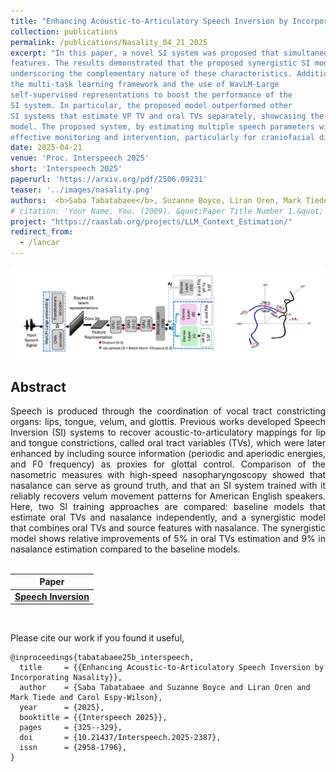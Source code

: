 ```yaml
---
title: "Enhancing Acoustic-to-Articulatory Speech Inversion by Incorporating Nasality"
collection: publications
permalink: /publications/Nasality_04_21_2025
excerpt: "In this paper, a novel SI system was proposed that simultaneously estimates VP TV, along with oral TVs and three source
features. The results demonstrated that the proposed synergistic SI model improves the estimation of VP TV and oral TVs,
underscoring the complementary nature of these characteristics. Additionally, the results highlighted the effectiveness of
the multi-task learning framework and the use of WavLM-Large
self-supervised representations to boost the performance of the
SI system. In particular, the proposed model outperformed other
SI systems that estimate VP TV and oral TVs separately, showcasing the advantages of integrating multiple tasks into a single
model. The proposed system, by estimating multiple speech parameters within a single framework, has clinical potential for
effective monitoring and intervention, particularly for craniofacial disorders."
date: 2025-04-21
venue: 'Proc. Interspeech 2025'
short: 'Interspeech 2025'
paperurl: 'https://arxiv.org/pdf/2506.09231'
teaser: '../images/nasality.png'
authors:  <b>Saba Tabatabaee</b>, Suzanne Boyce, Liran Oren, Mark Tiede, Carol Espy-Wilson"
# citation: 'Your Name, You. (2009). &quot;Paper Title Number 1.&quot; <i>Journal 1</i>. 1(1).'
project: "https://raaslab.org/projects/LLM_Context_Estimation/"
redirect_from: 
  - /lancar
---
```


<p style="text-align:center;">
<img src="../images/nasality.png" width="800">
</p>

## Abstract
<div style="text-align: justify"> Speech is produced through the coordination of vocal tract
constricting organs: lips, tongue, velum, and glottis. Previous works developed Speech Inversion (SI) systems to recover
acoustic-to-articulatory mappings for lip and tongue constrictions, called oral tract variables (TVs), which were later enhanced by including source information (periodic and aperiodic energies, and F0 frequency) as proxies for glottal control.
Comparison of the nasometric measures with high-speed nasopharyngoscopy showed that nasalance can serve as ground
truth, and that an SI system trained with it reliably recovers velum movement patterns for American English speakers.
Here, two SI training approaches are compared: baseline models that estimate oral TVs and nasalance independently, and a
synergistic model that combines oral TVs and source features
with nasalance. The synergistic model shows relative improvements of 5% in oral TVs estimation and 9% in nasalance estimation compared to the baseline models.</div>
<br>

| Paper                                         
|---------------------------------------------------------------------------------------------------------|
| [**Speech Inversion**](https://arxiv.org/pdf/2506.09231) |

<br>

Please cite our work if you found it useful,

```
@inproceedings{tabatabaee25b_interspeech,
  title     = {{Enhancing Acoustic-to-Articulatory Speech Inversion by Incorporating Nasality}},
  author    = {Saba Tabatabaee and Suzanne Boyce and Liran Oren and Mark Tiede and Carol Espy-Wilson},
  year      = {2025},
  booktitle = {{Interspeech 2025}},
  pages     = {325--329},
  doi       = {10.21437/Interspeech.2025-2387},
  issn      = {2958-1796},
}
```
